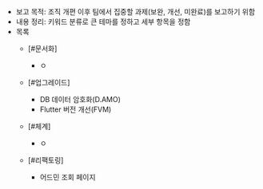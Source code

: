 - 보고 목적: 조직 개편 이후 팀에서 집중할 과제(보완, 개선, 미완료)를 보고하기 위함
- 내용 정리: 키워드 분류로 큰 테마를 정하고 세부 항목을 정함
- 목록
	- [#문서화]
		- ㅇ
	
	- [#업그레이드]
		- DB 데이터 암호화(D.AMO)
		- Flutter 버전 개선(FVM)
	
	- [#체계]
		- ㅇ
	
	- [#리팩토링]
		- 어드민 조회 페이지